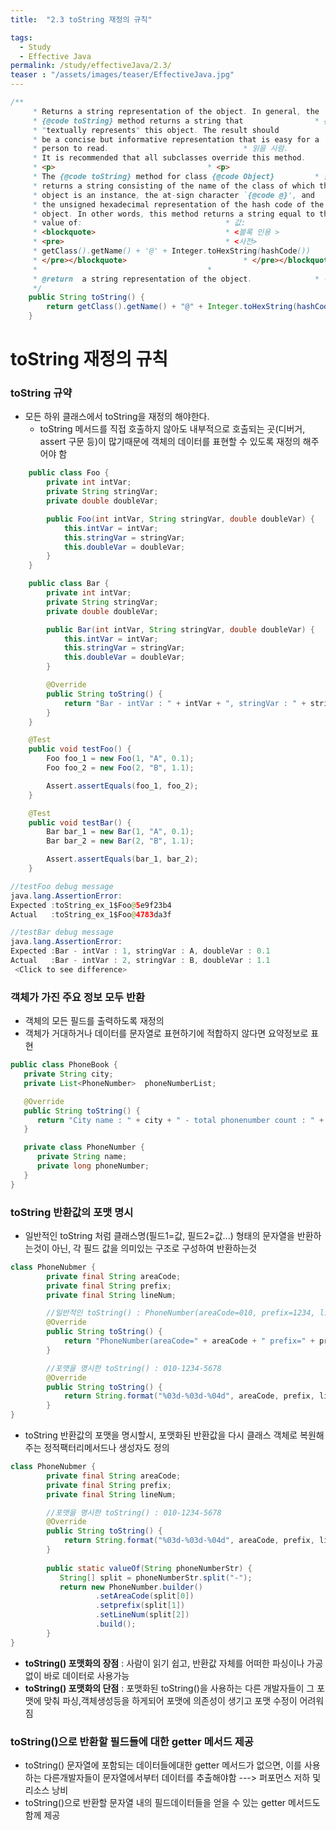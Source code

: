```yaml
---
title:  "2.3 toString 재정의 규칙"

tags:
  - Study
  - Effective Java
permalink: /study/effectiveJava/2.3/
teaser : "/assets/images/teaser/EffectiveJava.jpg"
---
```

```java
/**
     * Returns a string representation of the object. In general, the		* 객체의 문자열 표현을 반환한다. 일반적으로는, 이																
     * {@code toString} method returns a string that				* {@code toString} 메서드는 다음 문자열을 반환함												
     * "textually represents" this object. The result should			* 이 개체를 "텍스트적으로 나타냄". 결과는 다음과 같다.														
     * be a concise but informative representation that is easy for a		* 간결하지만 유익한 표현으로 쉽게 사용할 수 있다.																
     * person to read.								* 읽을 사람.				
     * It is recommended that all subclasses override this method.		* 모든 하위 클래스는 이 메소드를 재정의하는 것이 좋다.															
     * <p>									* <p>	
     * The {@code toString} method for class {@code Object}			* 클래스 {@code Object}에 대한 {@code toString} 방법													
     * returns a string consisting of the name of the class of which the	*는 다음과 같은 클래스의 이름으로 구성된 문자열을 반환한다.																	
     * object is an instance, the at-sign character `{@code @}', and		* 개체는 인스턴스로, at-sign 문자 "{@code @}" 및																
     * the unsigned hexadecimal representation of the hash code of the		* 의 해시 코드에 대한 서명되지 않은 16진수 표현																
     * object. In other words, this method returns a string equal to the	* 대상. 즉, 이 방법은 다음과 같은 문자열을 반환한다.																	
     * value of:								* 값:			
     * <blockquote>								* <블록 인용 >			
     * <pre>									* <사전>		
     * getClass().getName() + '@' + Integer.toHexString(hashCode())		* getClass() + '@' + Integer.toHexString(hashCode())															
     * </pre></blockquote>							* </pre></blockquote>					
     *										*
     * @return  a string representation of the object.				* 객체의 문자열 표현을 반환하십시오.												
     */																		*/
    public String toString() {
        return getClass().getName() + "@" + Integer.toHexString(hashCode());
    }
```
# toString 재정의 규칙
### toString 규약
* 모든 하위 클래스에서 toString을 재정의 해야한다.
	* toString 메서드를 직접 호출하지 않아도 내부적으로 호출되는 곳(디버거, assert 구문 등)이 많기때문에 객체의 데이터를 표현할 수 있도록 재정의 해주어야 함
```java
	public class Foo {
		private int intVar;
		private String stringVar;
		private double doubleVar;

		public Foo(int intVar, String stringVar, double doubleVar) {
			this.intVar = intVar;
			this.stringVar = stringVar;
			this.doubleVar = doubleVar;
		}
	}

	public class Bar {
		private int intVar;
		private String stringVar;
		private double doubleVar;

		public Bar(int intVar, String stringVar, double doubleVar) {
			this.intVar = intVar;
			this.stringVar = stringVar;
			this.doubleVar = doubleVar;
		}

		@Override
		public String toString() {
			return "Bar - intVar : " + intVar + ", stringVar : " + stringVar + ", doubleVar : " + doubleVar;
		}
	}

	@Test
	public void testFoo() {
		Foo foo_1 = new Foo(1, "A", 0.1);
		Foo foo_2 = new Foo(2, "B", 1.1);

		Assert.assertEquals(foo_1, foo_2);
	}

	@Test
	public void testBar() {
		Bar bar_1 = new Bar(1, "A", 0.1);
		Bar bar_2 = new Bar(2, "B", 1.1);

		Assert.assertEquals(bar_1, bar_2);
	}
```
```java
//testFoo debug message
java.lang.AssertionError: 
Expected :toString_ex_1$Foo@5e9f23b4
Actual   :toString_ex_1$Foo@4783da3f

//testBar debug message
java.lang.AssertionError: 
Expected :Bar - intVar : 1, stringVar : A, doubleVar : 0.1
Actual   :Bar - intVar : 2, stringVar : B, doubleVar : 1.1
 <Click to see difference>
```

### 객체가 가진 주요 정보 모두 반환
* 객체의 모든 필드를 출력하도록 재정의
* 객체가 거대하거나 데이터를 문자열로 표현하기에 적합하지 않다면 요약정보로 표현
```java
public class PhoneBook {
   private String city;
   private List<PhoneNumber>  phoneNumberList;

   @Override
   public String toString() {
      return "City name : " + city + " - total phonenumber count : " + phoneNumberList.size();
   }

   private class PhoneNumber {
      private String name;
      private long phoneNumber;
   }
}
```

### toString 반환값의 포맷 명시
* 일반적인 toString 처럼 클래스명(필드1=값, 필드2=값...)  형태의 문자열을 반환하는것이 아닌, 각 필드 값을 의미있는 구조로 구성하여 반환하는것
```java
class PhoneNubmer {
        private final String areaCode;
        private final String prefix;
        private final String lineNum;

		//일반적인 toString() : PhoneNumber(areaCode=010, prefix=1234, lineNum=5678)
        @Override
        public String toString() {
            return "PhoneNumber(areaCode=" + areaCode + " prefix=" + prefix + " lineNum=" + lineNum);
        }

		//포맷을 명시한 toString() : 010-1234-5678
        @Override
        public String toString() {
            return String.format("%03d-%03d-%04d", areaCode, prefix, lineNum);
        }
}
```
* toString 반환값의 포맷을 명시할시, 포맷화된 반환값을 다시 클래스 객체로 복원해주는 정적팩터리메서드나 생성자도 정의
```java
class PhoneNubmer {
        private final String areaCode;
        private final String prefix;
        private final String lineNum;

		//포맷을 명시한 toString() : 010-1234-5678
        @Override
        public String toString() {
            return String.format("%03d-%03d-%04d", areaCode, prefix, lineNum);
        }
        
        public static valueOf(String phoneNumberStr) {
           String[] split = phoneNumberStr.split("-");
           return new PhoneNumber.builder()
		           .setAreaCode(split[0])
		           .setprefix(split[1])
		           .setLineNum(split[2])
		           .build();
        }
}
```
* **toString() 포맷화의 장점** :  사람이 읽기 쉽고, 반환값 자체를 어떠한 파싱이나 가공 없이 바로 데이터로 사용가능
* **toString() 포맷화의 단점** : 포맷화된 toString()을 사용하는 다른 개발자들이 그 포맷에 맞춰 파싱,객체생성등을 하게되어 포맷에 의존성이 생기고 포맷 수정이 어려워짐

### toString()으로 반환할 필드들에 대한 getter 메서드 제공
* toString() 문자열에 포함되는 데이터들에대한 getter 메서드가 없으면, 이를 사용하는 다른개발자들이 문자열에서부터 데이터를 추출해야함
---> 퍼포먼스 저하 및 리소스 낭비
* toString()으로 반환할 문자열 내의 필드데이터들을 얻을 수 있는 getter 메서드도 함께 제공